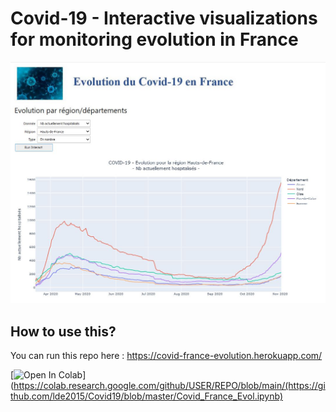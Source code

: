 # Covid-19 - Interactive visualizations for monitoring evolution in France

![](capture.jpg)

## How to use this?

You can run this repo here :
https://covid-france-evolution.herokuapp.com/


[![Open In Colab](https://colab.research.google.com/assets/colab-badge.svg)](https://colab.research.google.com/github/USER/REPO/blob/main/(https://github.com/lde2015/Covid19/blob/master/Covid_France_Evol.ipynb)
